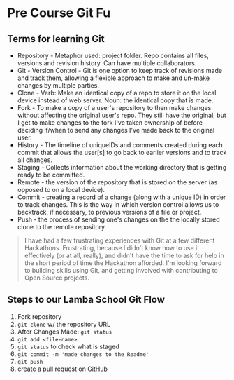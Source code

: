 # Pre Course Git Fu

## Terms for learning Git
 * Repository - Metaphor used: project folder. Repo contains all files, versions and revision history. Can have multiple collaborators.
 * Git - Version Control - Git is one option to keep track of revisions made and track them, allowing a flexible approach to make and un-make changes by multiple parties.
 * Clone - Verb: Make an identical copy of a repo to store it on the local device instead of web server. Noun: the identical copy that is made.
 * Fork - To make a copy of a user's repository to then make changes without affecting the original user's repo. They still have the original, but I get to make changes to the fork I've taken ownership of before deciding if/when to send any changes I've made back to the original user.
 * History - The timeline of uniqueIDs and comments created during each commit that allows the user[s] to go back to earlier versions and to track all changes.
 * Staging - Collects information about the working directory that is getting ready to be committed.
 * Remote - the version of the repository that is stored on the server (as opposed to on a local device).
 * Commit - creating a record of a change (along with a unique ID) in order to track changes. This is the way in which version control allows us to backtrack, if necessary, to previous versions of a file or project.
 * Push - the process of sending one's changes on the the locally stored clone to the remote repository.

 >I have had a few frustrating experiences with Git at a few different Hackathons. Frustrating, because I didn't know how to use it effectively (or at all, really), and didn't have the time to ask for help  in the short period of time the Hackathon afforded.
 >I'm looking forward to building skills using Git, and getting involved with contributing to Open Source projects.

## Steps to our Lamba School Git Flow
1. Fork repository
2. `git clone` w/ the repository URL 
3. After Changes Made: `git status`
4. `git add <file-name>` 
5. `git status` to check what is staged
6. `git commit -m 'made changes to the Readme'`
7. `git push`
8. create a pull request on GitHub